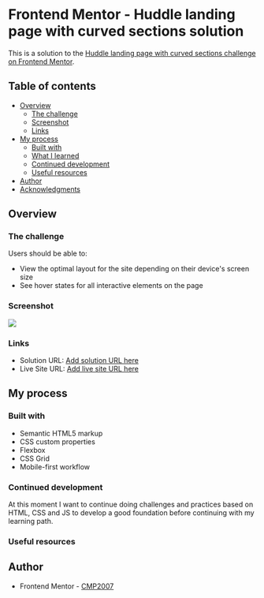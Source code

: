 # Frontend Mentor - Huddle landing page with curved sections solution

This is a solution to the [Huddle landing page with curved sections challenge on Frontend Mentor](https://www.frontendmentor.io/challenges/huddle-landing-page-with-curved-sections-5ca5ecd01e82137ec91a50f2).

## Table of contents

- [Overview](#overview)
  - [The challenge](#the-challenge)
  - [Screenshot](#screenshot)
  - [Links](#links)
- [My process](#my-process)
  - [Built with](#built-with)
  - [What I learned](#what-i-learned)
  - [Continued development](#continued-development)
  - [Useful resources](#useful-resources)
- [Author](#author)
- [Acknowledgments](#acknowledgments)


## Overview

### The challenge

Users should be able to:

- View the optimal layout for the site depending on their device's screen size
- See hover states for all interactive elements on the page

### Screenshot

![](./screenshot.jpg)


### Links

- Solution URL: [Add solution URL here](https://www.frontendmentor.io/solutions/huddle-landing-page-with-curved-sections-Yjg1thfbvR)
- Live Site URL: [Add live site URL here](https://cmp2007.github.io/Huddle-landing-page-with-curved-sections/)

## My process

### Built with

- Semantic HTML5 markup
- CSS custom properties
- Flexbox
- CSS Grid
- Mobile-first workflow

### Continued development

At this moment I want to continue doing challenges and practices based on HTML, CSS and JS to develop a good foundation before continuing with my learning path.

### Useful resources

## Author

- Frontend Mentor - [CMP2007](https://www.frontendmentor.io/profile/CMP2007)